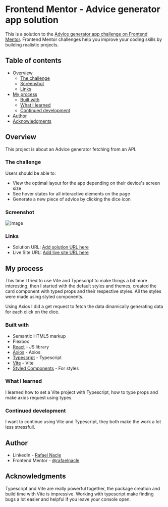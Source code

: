 # Frontend Mentor - Advice generator app solution

This is a solution to the [Advice generator app challenge on Frontend Mentor](https://www.frontendmentor.io/challenges/advice-generator-app-QdUG-13db). Frontend Mentor challenges help you improve your coding skills by building realistic projects.

## Table of contents

- [Overview](#overview)
  - [The challenge](#the-challenge)
  - [Screenshot](#screenshot)
  - [Links](#links)
- [My process](#my-process)
  - [Built with](#built-with)
  - [What I learned](#what-i-learned)
  - [Continued development](#continued-development)
- [Author](#author)
- [Acknowledgments](#acknowledgments)
## Overview
This project is about an Advice generator fetching from an API.
### The challenge

Users should be able to:

- View the optimal layout for the app depending on their device's screen size
- See hover states for all interactive elements on the page
- Generate a new piece of advice by clicking the dice icon

### Screenshot

![image](https://user-images.githubusercontent.com/54647722/178595234-a92a9402-c06c-4e45-aa93-5f8070b3de79.png)

### Links

- Solution URL: [Add solution URL here](https://www.frontendmentor.io/solutions/advice-generator-made-in-react-and-typescript-kPdV0WZjRK)
- Live Site URL: [Add live site URL here](https://the-awesome-rafaelnacle-site.netlify.app/)

## My process
This time I tried to use Vite and Typescript to make things a bit more interesting, then I started with the default styles and themes, created the card component with typed props and their respective styles. All the styles were made using styled components.

Using Axios I did a get request to fetch the data dinamically generating data for each click on the dice. 

### Built with

- Semantic HTML5 markup
- Flexbox
- [React](https://reactjs.org/) - JS library
- [Axios](https://github.com/axios/axios) - Axios
- [Typescript](https://www.typescriptlang.org/) - Typescript
- [Vite](https://vitejs.dev/) - Vite
- [Styled Components](https://styled-components.com/) - For styles
### What I learned

I learned how to set a Vite project with Typescript, how to type props and make axios request using types.
### Continued development

I want to continue using Vite and Typescript, they both make the work a lot less stressfull.
## Author

- LinkedIn - [Rafael Nacle](https://www.linkedin.com/in/rafael-nacle/)
- Frontend Mentor - [@rafaelnacle](https://www.frontendmentor.io/profile/rafaelnacle)
## Acknowledgments

Typescript and Vite are really powerful together, the package creation and build time with Vite is impressive. Working with typescript make finding bugs a lot easier and helpful if you leave your console open.
